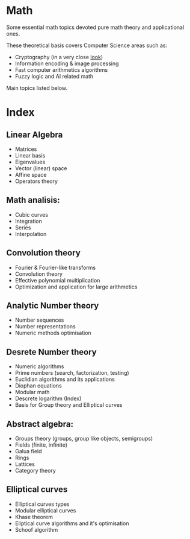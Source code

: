 # Math

Some essential math topics devoted pure math theory and applicational ones.

These theoretical basis covers Computer Science areas such as:
* Cryptography (in a very close [look](https://github.com/mstrielnikov/Cryptography#cryptography))
* Information encoding & image processing
* Fast computer arithmetics algorithms
* Fuzzy logic and AI related math

Main topics listed below.

# Index 

## Linear Algebra
* Matrices
* Linear basis
* Eigenvalues
* Vector (linear) space
* Affine space
* Operators theory

## Math analisis:
* Cubic curves
* Integration
* Series
* Interpolation

## Convolution theory
* Fourier & Fourier-like transforms
* Convolution theory
* Effective polynomial multiplication
* Optimization and application for large arithmetics

## Analytic Number theory
* Number sequences 
* Number representations
* Numeric methods optimisation

## Desrete Number theory
* Numeric algorithms
* Prime numbers (search, factorization, testing)
* Euclidian algorithms and its applications
* Diophan equations
* Modular math
* Descrete logarithm (Index)
* Basis for Group theory and Elliptical curves

## Abstract algebra:
* Groups theory (groups, group like objects, semigroups)
* Fields (finite, infinite)
* Galua field
* Rings
* Lattices
* Category theory

## Elliptical curves 
* Elliptical curves types
* Modular elliptical curves
* Khase theorem
* Eliptical curve algorithms and it's optimisation
* Schoof algorithm
